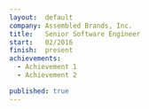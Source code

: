 ```yaml
---
layout:  default
company: Assembled Brands, Inc.
title:   Senior Software Engineer
start:   02/2016
finish:  present
achievements:
  - Achievement 1
  - Achievement 2

published: true
---
```

